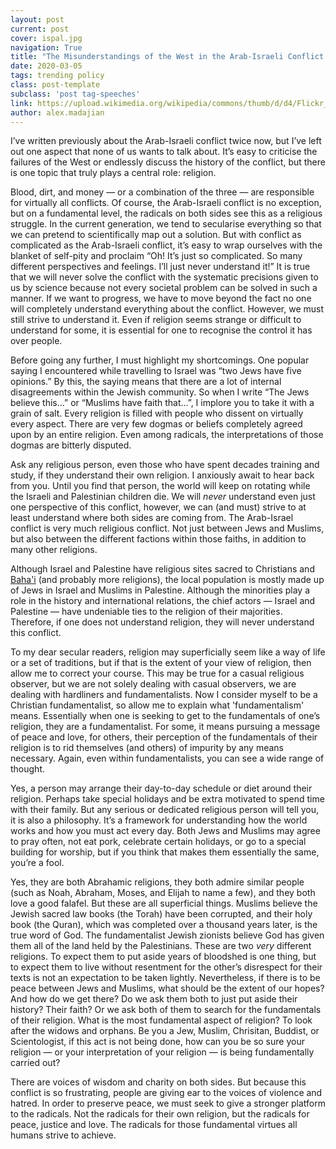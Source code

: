 ```yaml
---
layout: post
current: post
cover: ispal.jpg
navigation: True
title: "The Misunderstandings of the West in the Arab-Israeli Conflict (Part III)"
date: 2020-03-05
tags: trending policy
class: post-template
subclass: 'post tag-speeches'
link: https://upload.wikimedia.org/wikipedia/commons/thumb/d/d4/Flickr_-_Israel_Defense_Forces_-_Bil%27in_Riot%2C_Jan_2011_%284%29.jpg/964px-Flickr_-_Israel_Defense_Forces_-_Bil%27in_Riot%2C_Jan_2011_%284%29.jpg
author: alex.madajian
---    
```

I’ve written previously about the Arab-Israeli conflict twice now, but I’ve left out one aspect that none of us wants to talk about. It’s easy to criticise the failures of the West or endlessly discuss the history of the conflict, but there is one topic that truly plays a central role: religion.

  

Blood, dirt, and money — or a combination of the three — are responsible for virtually all conflicts. Of course, the Arab-Israeli conflict is no exception, but on a fundamental level, the radicals on both sides see this as a religious struggle. In the current generation, we tend to secularise everything so that we can pretend to scientifically map out a solution. But with conflict as complicated as the Arab-Israeli conflict, it’s easy to wrap ourselves with the blanket of self-pity and proclaim “Oh! It’s just so complicated. So many different perspectives and feelings. I’ll just never understand it!” It is true that we will never solve the conflict with the systematic precisions given to us by science because not every societal problem can be solved in such a manner. If we want to progress, we have to move beyond the fact no one will completely understand everything about the conflict. However, we must still strive to understand it. Even if religion seems strange or difficult to understand for some, it is essential for one to recognise the control it has over people.

  

Before going any further, I must highlight my shortcomings. One popular saying I encountered while travelling to Israel was “two Jews have five opinions.” By this, the saying means that there are a lot of internal disagreements within the Jewish community. So when I write “The Jews believe this...” or “Muslims have faith that...”, I implore you to take it with a grain of salt. Every religion is filled with people who dissent on virtually every aspect. There are very few dogmas or beliefs completely agreed upon by an entire religion. Even among radicals, the interpretations of those dogmas are bitterly disputed.

  

Ask any religious person, even those who have spent decades training and study, if they understand their own religion. I anxiously await to hear back from you. Until you find that person, the world will keep on rotating while the Israeli and Palestinian children die. We will *never* understand even just one perspective of this conflict, however, we can (and must) strive to at least understand where both sides are coming from. The Arab-Israel conflict is very much religious conflict. Not just between Jews and Muslims, but also between the different factions within those faiths, in addition to many other religions.

  

Although Israel and Palestine have religious sites sacred to Christians and [Baha'i](https://www.worldheritagesite.org/list/Bah%C3%A1%E2%80%99i+Holy+Places) (and probably more religions), the local population is mostly made up of Jews in Israel and Muslims in Palestine. Although the minorities play a role in the history and international relations, the chief actors — Israel and Palestine — have undeniable ties to the religion of their majorities. Therefore, if one does not understand religion, they will never understand this conflict.

  

To my dear secular readers, religion may superficially seem like a way of life or a set of traditions, but if that is the extent of your view of religion, then allow me to correct your course. This may be true for a casual religious observer, but we are not solely dealing with casual observers, we are dealing with hardliners and fundamentalists. Now I consider myself to be a Christian fundamentalist, so allow me to explain what 'fundamentalism' means. Essentially when one is seeking to get to the fundamentals of one’s religion, they are a fundamentalist. For some, it means pursuing a message of peace and love, for others, their perception of the fundamentals of their religion is to rid themselves (and others) of impurity by any means necessary. Again, even within fundamentalists, you can see a wide range of thought.

  

Yes, a person may arrange their day-to-day schedule or diet around their religion. Perhaps take special holidays and be extra motivated to spend time with their family. But any serious or dedicated religious person will tell you, it is also a philosophy. It’s a framework for understanding how the world works and how you must act every day. Both Jews and Muslims may agree to pray often, not eat pork, celebrate certain holidays, or go to a special building for worship, but if you think that makes them essentially the same, you’re a fool.

  

Yes, they are both Abrahamic religions, they both admire similar people (such as Noah, Abraham, Moses, and Elijah to name a few), and they both love a good falafel. But these are all superficial things. Muslims believe the Jewish sacred law books (the Torah) have been corrupted, and their holy book (the Quran), which was completed over a thousand years later, is the true word of God. The fundamentalist Jewish zionists believe God has given them all of the land held by the Palestinians. These are two *very* different religions. To expect them to put aside years of bloodshed is one thing, but to expect them to live without resentment for the other’s disrespect for their texts is not an expectation to be taken lightly. Nevertheless, if there is to be peace between Jews and Muslims, what should be the extent of our hopes? And how do we get there? Do we ask them both to just put aside their history? Their faith? Or we ask both of them to search for the fundamentals of their religion. What is the most fundamental aspect of religion? To look after the widows and orphans. Be you a Jew, Muslim, Chrisitan, Buddist, or Scientologist, if this act is not being done, how can you be so sure your religion — or your interpretation of your religion — is being fundamentally carried out?

  

There are voices of wisdom and charity on both sides. But because this conflict is so frustrating, people are giving ear to the voices of violence and hatred. In order to preserve peace, we must seek to give a stronger platform to the radicals. Not the radicals for their own religion, but the radicals for peace, justice and love. The radicals for those fundamental virtues all humans strive to achieve.
